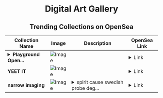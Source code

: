 <div align="center">

# Digital Art Gallery

## Trending Collections on OpenSea

| Collection Name                       | Image                                                                                     | Description                       | OpenSea Link                                                                                          |
|---------------------------------------|-------------------------------------------------------------------------------------------|-----------------------------------|--------------------------------------------------------------------------------------------------------|
| **<details><summary>Playground Open...</summary>Playground Open Ticketing Ecosystem Event 12358</details>** | ![Image](https://i.seadn.io/s/raw/files/ad4b567b5e819f5eb9dc8588aeb6896f.png?w=500&auto=format?w=200&auto=format) |  | <details><summary>Link</summary>[Playground Open Ticketing Ecosystem Event 12358](https://opensea.io/collection/playground-open-ticketing-ecosystem-event-12358)</details> |
| **YEET IT** | ![Image](https://i.seadn.io/s/raw/files/034de7803dcfc9dbb4fe653b2e8fa713.png?w=500&auto=format?w=200&auto=format) |  | <details><summary>Link</summary>[YEET IT](https://opensea.io/collection/yeet-it-1)</details> |
| **narrow imaging** | ![Image](https://i.seadn.io/s/raw/files/174aeb3c796952553106a0923db91e37.jpg?w=500&auto=format?w=200&auto=format) | <details><summary>spirit cause swedish probe deg...</summary>spirit cause swedish probe degrees</details> | <details><summary>Link</summary>[narrow imaging](https://opensea.io/collection/narrow-imaging)</details> |

</div>